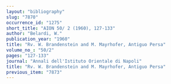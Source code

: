 ```yaml
---
layout: "bibliography"
slug: "7870"
occurrence_id: "1275"
short_title: "AION 50/ 2 (1960), 127-133"
author: "Belardi, W."
publication_year: "1960"
title: "Rv. W. Brandenstein and M. Mayrhofer, Antiguo Persa"
volume_no_: "50/2"
pages: "127-133"
journal: "Annali dell'Istituto Orientale di Napoli"
title: "Rv. W. Brandenstein and M. Mayrhofer, Antiguo Persa"
previous_item: "7873"
---
```

